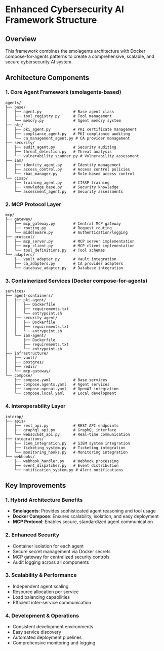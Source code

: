 # Enhanced Cybersecurity AI Framework Structure

## Overview
This framework combines the smolagents architecture with Docker compose-for-agents patterns to create a comprehensive, scalable, and secure cybersecurity AI system.

## Architecture Components

### 1. Core Agent Framework (smolagents-based)
```
agents/
├── base/
│   ├── agent.py              # Base agent class
│   ├── tool_registry.py      # Tool management
│   └── memory.py             # Agent memory system
├── pki/
│   ├── pki_agent.py          # PKI certificate management
│   ├── compliance_agent.py   # PKI compliance auditing
│   └── ca_management_agent.py # CA provider management
├── security/
│   ├── audit_agent.py        # Security auditing
│   ├── threat_detection.py   # Threat analysis
│   └── vulnerability_scanner.py # Vulnerability assessment
├── iam/
│   ├── identity_agent.py     # Identity management
│   ├── access_control.py     # Access control policies
│   └── rbac_manager.py       # Role-based access control
└── cissp/
    ├── training_agent.py     # CISSP training
    ├── knowledge_base.py     # Security knowledge
    └── assessment_agent.py   # Security assessments
```

### 2. MCP Protocol Layer
```
mcp/
├── gateway/
│   ├── mcp_gateway.py        # Central MCP gateway
│   ├── routing.py            # Request routing
│   └── middleware.py         # Authentication/logging
├── protocol/
│   ├── mcp_server.py         # MCP server implementation
│   ├── mcp_client.py         # MCP client implementation
│   └── tool_definitions.py   # Tool schemas
└── adapters/
    ├── vault_adapter.py      # Vault integration
    ├── ca_adapters.py        # CA provider adapters
    └── database_adapter.py   # Database integration
```

### 3. Containerized Services (Docker compose-for-agents)
```
services/
├── agent-containers/
│   ├── pki-agent/
│   │   ├── Dockerfile
│   │   ├── requirements.txt
│   │   └── entrypoint.sh
│   ├── security-agent/
│   │   ├── Dockerfile
│   │   ├── requirements.txt
│   │   └── entrypoint.sh
│   └── iam-agent/
│       ├── Dockerfile
│       ├── requirements.txt
│       └── entrypoint.sh
├── infrastructure/
│   ├── vault/
│   ├── postgres/
│   ├── redis/
│   └── mcp-gateway/
└── compose/
    ├── compose.yaml          # Base services
    ├── compose.agents.yaml   # Agent services
    ├── compose.openai.yaml   # OpenAI integration
    └── compose.local.yaml    # Local development
```

### 4. Interoperability Layer
```
interop/
├── apis/
│   ├── rest_api.py           # REST API endpoints
│   ├── graphql_api.py        # GraphQL interface
│   └── websocket_api.py      # Real-time communication
├── integrations/
│   ├── siem_integration.py   # SIEM system integration
│   ├── ticketing_system.py   # Ticketing integration
│   └── monitoring_hooks.py   # Monitoring integration
└── webhooks/
    ├── webhook_handler.py    # Webhook processing
    ├── event_dispatcher.py   # Event distribution
    └── notification_system.py # Alert notifications
```

## Key Improvements

### 1. Hybrid Architecture Benefits
- **Smolagents**: Provides sophisticated agent reasoning and tool usage
- **Docker Compose**: Ensures scalability, isolation, and easy deployment
- **MCP Protocol**: Enables secure, standardized agent communication

### 2. Enhanced Security
- Container isolation for each agent
- Secure secret management via Docker secrets
- MCP gateway for centralized security controls
- Audit logging across all components

### 3. Scalability & Performance
- Independent agent scaling
- Resource allocation per service
- Load balancing capabilities
- Efficient inter-service communication

### 4. Development & Operations
- Consistent development environments
- Easy service discovery
- Automated deployment pipelines
- Comprehensive monitoring and logging
